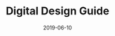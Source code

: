 ---
date: 2019-06-10
title: Digital Design Guide
company: Mutual of Omaha
link: http://design.mutualofomaha.com/digital/
image: ./images/mutual-omaha.jpg
description: The Digital Design System is a central repository where we house reusable UI elements, high-quality, tested code, and guidelines and UX patterns for a consistent user experience.

---